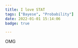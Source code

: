 ```yaml
---
title: I love STAT
tags: ["Bayese", "Probability"]
date: 2022-01-01 15:14:06
badge: true

---
```

OMG